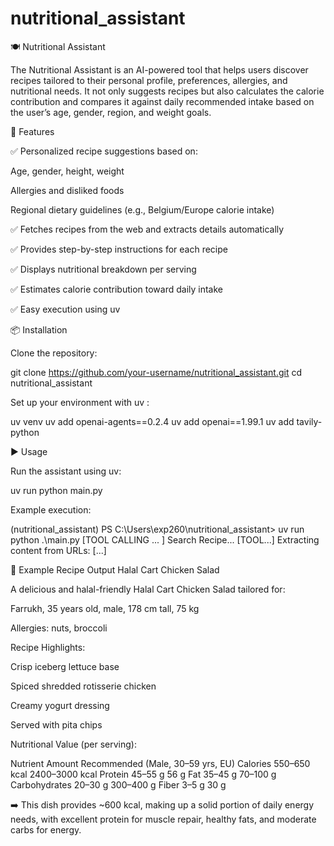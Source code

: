 ﻿# nutritional_assistant

🍽️ Nutritional Assistant

The Nutritional Assistant is an AI-powered tool that helps users discover recipes tailored to their personal profile, preferences, allergies, and nutritional needs.
It not only suggests recipes but also calculates the calorie contribution and compares it against daily recommended intake based on the user’s age, gender, region, and weight goals.

🚀 Features

✅ Personalized recipe suggestions based on:

Age, gender, height, weight

Allergies and disliked foods

Regional dietary guidelines (e.g., Belgium/Europe calorie intake)

✅ Fetches recipes from the web and extracts details automatically

✅ Provides step-by-step instructions for each recipe

✅ Displays nutritional breakdown per serving

✅ Estimates calorie contribution toward daily intake

✅ Easy execution using uv

📦 Installation

Clone the repository:

git clone https://github.com/your-username/nutritional_assistant.git
cd nutritional_assistant


Set up your environment with uv
:

uv venv
uv add openai-agents==0.2.4
uv add openai==1.99.1
uv add tavily-python

▶️ Usage

Run the assistant using uv:

uv run python main.py


Example execution:

(nutritional_assistant) PS C:\Users\exp260\nutritional_assistant> uv run python .\main.py
[TOOL CALLING ... ] Search Recipe...
[TOOL...] Extracting content from URLs: [...]

🍴 Example Recipe Output
Halal Cart Chicken Salad

A delicious and halal-friendly Halal Cart Chicken Salad tailored for:

Farrukh, 35 years old, male, 178 cm tall, 75 kg

Allergies: nuts, broccoli

Recipe Highlights:

Crisp iceberg lettuce base

Spiced shredded rotisserie chicken

Creamy yogurt dressing

Served with pita chips

Nutritional Value (per serving):

Nutrient	Amount	Recommended (Male, 30–59 yrs, EU)
Calories	550–650 kcal	2400–3000 kcal
Protein	45–55 g	56 g
Fat	35–45 g	70–100 g
Carbohydrates	20–30 g	300–400 g
Fiber	3–5 g	30 g

➡️ This dish provides ~600 kcal, making up a solid portion of daily energy needs, with excellent protein for muscle repair, healthy fats, and moderate carbs for energy.
